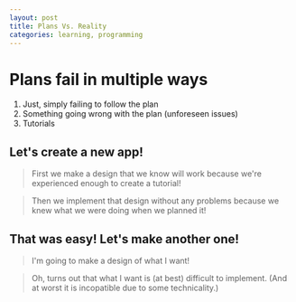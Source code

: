```yaml
---
layout: post
title: Plans Vs. Reality
categories: learning, programming
---
```


# Plans fail in multiple ways


1. Just, simply failing to follow the plan
2. Something going wrong with the plan (unforeseen issues)
3. Tutorials

## Let's create a new app!

> First we make a design that we know will work because we're experienced enough to create a tutorial!
    
> Then we implement that design without any problems because we knew what we were doing when we planned it!

## That was easy! Let's make another one!

> I'm going to make a design of what I want!
    
> Oh, turns out that what I want is (at best) difficult to implement. (And at worst it is incopatible due to some technicality.)
    


